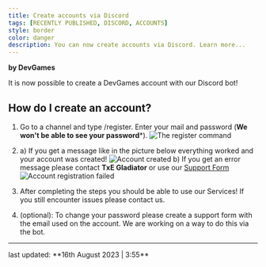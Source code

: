 ```yaml
---
title: Create accounts via Discord
tags: [RECENTLY PUBLISHED, DISCORD, ACCOUNTS]
style: border
color: danger
description: You can now create accounts via Discord. Learn more...
---
```


**by DevGames**


It is now possible to create a DevGames account with our Discord bot!

## How do I create an account?
1. Go to a channel and type /register. Enter your mail and password (**We won't be able to see your password***).
![The register command](https://tfngamesofficial.github.io/assets/example-cmd.png)

2. 
    a) If you get a message like in the picture below everything worked and your account was created!
![Account created](https://tfngamesofficial.github.io/assets/created-acc-dg.png)
    b) If you get an error message please contact **TxE Gladiator** or use our [Support Form](https://tfnghttps://tfngamesofficial.github.io/support/contact-us/)
![Account registration failed](https://tfngamesofficial.github.io/assets/register-dg-discord-fail.png)

3. After completing the steps you should be able to use our Services! If you still encounter issues please contact us.

4. (optional): To change your password please create a support form with the email used on the account. We are working on a way to do this via the bot.

<hr>
last updated: **16th August 2023 | 3:55**